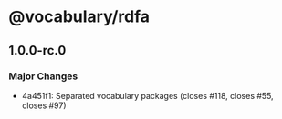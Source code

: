 # @vocabulary/rdfa

## 1.0.0-rc.0

### Major Changes

- 4a451f1: Separated vocabulary packages (closes #118, closes #55, closes #97)

